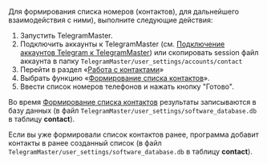 Для формирования списка номеров (контактов), для дальнейшего взаимодействия с ними), выполните следующие действия:  
  
1. Запустить TelegramMaster.  
2. Подключить аккаунты к TelegramMaster (см. [Подключение аккаунтов Telegram к TelegramMaster](https://github.com/pyadrus/telegram_bot_smm/blob/01e9bda9119a011329e9099f7fc5004c455a0ae6/docs/%D0%9F%D0%BE%D0%B4%D0%BA%D0%BB%D1%8E%D1%87%D0%B5%D0%BD%D0%B8%D0%B5_%D0%B0%D0%BA%D0%BA%D0%B0%D1%83%D0%BD%D1%82%D0%BE%D0%B2/%D0%9F%D0%BE%D0%B4%D0%BA%D0%BB%D1%8E%D1%87%D0%B5%D0%BD%D0%B8%D0%B5_%D0%B0%D0%BA%D0%BA%D0%B0%D1%83%D0%BD%D1%82%D0%BE%D0%B2.md)) или скопировать session файл аккаунта в папку `TelegramMaster/user_settings/accounts/contact`  
3. Перейти в раздел «[Работа с контактами](Работа_с_контактами.md)»  
4. Выбрать функцию «[Формирование списка контактов](Формирование_списка_контактов.md)».  
5. Ввести список номеров телефонов и нажать кнопку "Готово". 
  
Во время [Формирование списка контактов](Формирование_списка_контактов.md) результаты записываются в базу данных (в файл `TelegramMaster/user_settings/software_database.db` в таблицу **contact**).

Если вы уже формировали список контактов ранее, программа добавит контакты в ранее созданный список (в файл `TelegramMaster/user_settings/software_database.db` в таблицу **contact**).